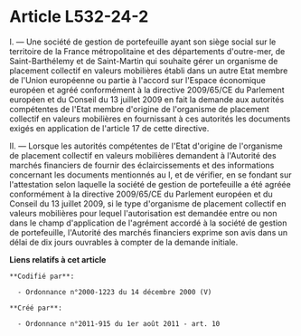 # Article L532-24-2

I. ― Une société de gestion de portefeuille ayant son siège social sur le territoire de la France métropolitaine et des
départements d'outre-mer, de Saint-Barthélemy et de Saint-Martin qui souhaite gérer un organisme de placement collectif en
valeurs mobilières établi dans un autre Etat membre de l'Union européenne ou partie à l'accord sur l'Espace économique
européen et agréé conformément à la directive 2009/65/CE du Parlement européen et du Conseil du 13 juillet 2009 en fait la
demande aux autorités compétentes de l'Etat membre d'origine de l'organisme de placement collectif en valeurs mobilières en
fournissant à ces autorités les documents exigés en application de l'article 17 de cette directive.

II. ― Lorsque les autorités compétentes de l'Etat d'origine de l'organisme de placement collectif en valeurs mobilières
demandent à l'Autorité des marchés financiers de fournir des éclaircissements et des informations concernant les documents
mentionnés au I, et de vérifier, en se fondant sur l'attestation selon laquelle la société de gestion de portefeuille a été
agréée conformément à la directive 2009/65/CE du Parlement européen et du Conseil du 13 juillet 2009, si le type d'organisme
de placement collectif en valeurs mobilières pour lequel l'autorisation est demandée entre ou non dans le champ d'application
de l'agrément accordé à la société de gestion de portefeuille, l'Autorité des marchés financiers exprime son avis dans un
délai de dix jours ouvrables à compter de la demande initiale.

**Liens relatifs à cet article**

	**Codifié par**:

	  - Ordonnance n°2000-1223 du 14 décembre 2000 (V)

	**Créé par**:

	  - Ordonnance n°2011-915 du 1er août 2011 - art. 10
